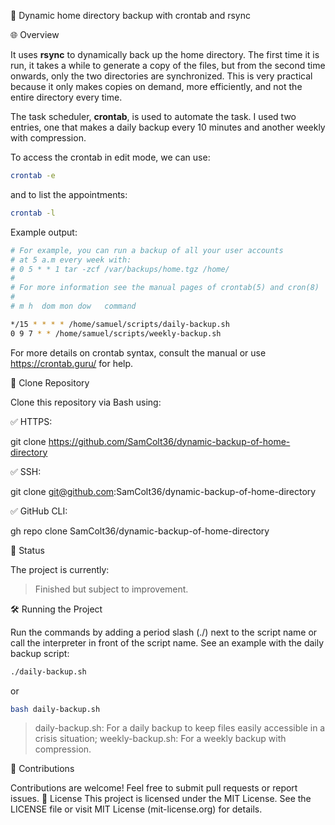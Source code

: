 🚀 Dynamic home directory backup with crontab and rsync

🌐 Overview

It uses **rsync** to dynamically back up the home directory. The first time it is run, it takes a while to generate a copy of the files, but from the second time onwards, only the two directories are synchronized. This is very practical because it only makes copies on demand, more efficiently, and not the entire directory every time.

The task scheduler, **crontab**, is used to automate the task. I used two entries, one that makes a daily backup every 10 minutes and another weekly with compression.

To access the crontab in edit mode, we can use:
```bash
crontab -e
```
and to list the appointments:
```bash
crontab -l
```
Example output:
```bash
# For example, you can run a backup of all your user accounts
# at 5 a.m every week with:
# 0 5 * * 1 tar -zcf /var/backups/home.tgz /home/
# 
# For more information see the manual pages of crontab(5) and cron(8)
# 
# m h  dom mon dow   command

*/15 * * * * /home/samuel/scripts/daily-backup.sh
0 9 7 * * /home/samuel/scripts/weekly-backup.sh
```
For more details on crontab syntax, consult the manual or use https://crontab.guru/ for help.

📁 Clone Repository

Clone this repository via Bash using:

✅ HTTPS:

git clone https://github.com/SamColt36/dynamic-backup-of-home-directory

✅ SSH:

git clone git@github.com:SamColt36/dynamic-backup-of-home-directory

✅ GitHub CLI:

gh repo clone SamColt36/dynamic-backup-of-home-directory

📶 Status

The project is currently:

> Finished but subject to improvement.

🛠️ Running the Project

Run the commands by adding a period slash (./) next to the script name or call the interpreter in front of the script name. See an example with the daily backup script:

```bash
./daily-backup.sh
```
or
```bash
bash daily-backup.sh
```

> daily-backup.sh: For a daily backup to keep files easily accessible in a crisis situation;
> weekly-backup.sh: For a weekly backup with compression.

👥 Contributions

Contributions are welcome! Feel free to submit pull requests or report issues.
📄 License
This project is licensed under the MIT License. See the LICENSE file or visit MIT License (mit-license.org) for details.